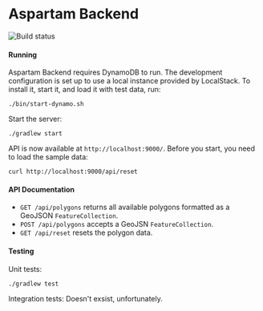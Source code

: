 # Aspartam Backend

![Build status](https://circleci.com/gh/hawkaa/aspartam-backend.svg?style=shield&circle-token=:circle-token)

#### Running
Aspartam Backend requires DynamoDB to run. The development configuration is set
up to use a local instance provided by LocalStack. To install it, start it, and
load it with test data, run:
```
./bin/start-dynamo.sh
```

Start the server:

```
./gradlew start
```

API is now available at `http://localhost:9000/`. Before you start, you need to
load the sample data:

```
curl http://localhost:9000/api/reset
```

#### API Documentation

*  `GET /api/polygons` returns all available polygons formatted as a GeoJSON
`FeatureCollection`.
* `POST /api/polygons` accepts a GeoJSN `FeatureCollection`.
* `GET /api/reset` resets the polygon data.


#### Testing
Unit tests:
```
./gradlew test
```

Integration tests: Doesn't exsist, unfortunately.

